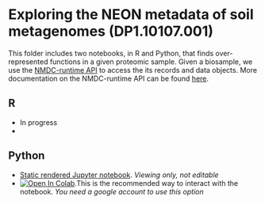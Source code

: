 # Exploring the NEON metadata of soil metagenomes (DP1.10107.001)

This folder includes two notebooks, in R and Python, that finds over-represented functions in a given proteomic sample. Given a biosample, we use the [NMDC-runtime API](https://api.microbiomedata.org/docs#) to access the its records and data objects. More documentation on the NMDC-runtime API can be found [here](https://github.com/microbiomedata/NMDC_documentation/blob/main/docs/howto_guides/api_gui.md).

## R
- In progress
- 

## Python
- [Static rendered Jupyter notebook](https://nbviewer.org/github/microbiomedata/nmdc_notebooks/blob/93-create-notebook-that-finds-overepresented-functions-single-proteomics-sample/over_representation/Python/Draft%201.ipynb). _Viewing only, not editable_
- [![Open In Colab](https://colab.research.google.com/assets/colab-badge.svg)](https://colab.research.google.com/github/microbiomedata/nmdc_notebooks/blob/93-create-notebook-that-finds-overepresented-functions-single-proteomics-sample/over_representation/Python/Draft%201.ipynb?authuser=2).This is the recommended way to interact with the notebook. _You need a google account to use this option_